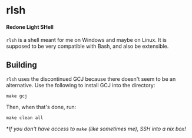 # rlsh
#### Redone Light SHell
`rlsh` is a shell meant for me on Windows and maybe on Linux. It is supposed to be very compatible with Bash, and also be extensible.
## Building
`rlsh` uses the discontinued GCJ because there doesn't seem to be an alternative. Use the following to install GCJ into the directory:
```shell
make gcj
```
Then, when that's done, run:
```shell
make clean all
```
**If you don't have access to `make` (like sometimes me), SSH into a *nix box!**
